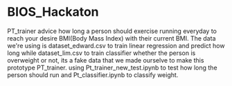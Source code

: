# BIOS_Hackaton
PT_trainer advice how long a person should exercise running everyday to reach your desire BMI(Body Mass Index) with their current BMI.
The data we're using is dataset_edward.csv to train linear regression and predict how long
while dataset_lim.csv to train classifier whether the person is overweight or not, its a fake data that we made ourselve to make this prototype PT_trainer.
using Pt_trainer_new_test.ipynb to test how long the person should run and Pt_classifier.ipynb to classify weight.

